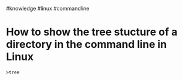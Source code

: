 #knowledge
#linux
#commandline

# How to show the tree stucture of a directory in the command line in Linux

```
>tree
```
